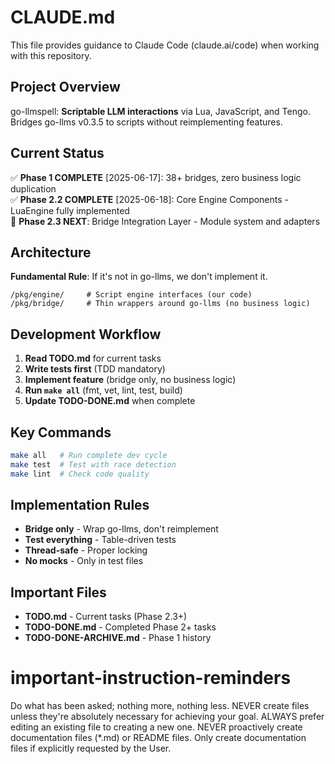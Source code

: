 # CLAUDE.md

This file provides guidance to Claude Code (claude.ai/code) when working with this repository.

## Project Overview

go-llmspell: **Scriptable LLM interactions** via Lua, JavaScript, and Tengo. Bridges go-llms v0.3.5 to scripts without reimplementing features.

## Current Status

✅ **Phase 1 COMPLETE** [2025-06-17]: 38+ bridges, zero business logic duplication  
✅ **Phase 2.2 COMPLETE** [2025-06-18]: Core Engine Components - LuaEngine fully implemented  
🚧 **Phase 2.3 NEXT**: Bridge Integration Layer - Module system and adapters

## Architecture

**Fundamental Rule**: If it's not in go-llms, we don't implement it.

```
/pkg/engine/     # Script engine interfaces (our code)
/pkg/bridge/     # Thin wrappers around go-llms (no business logic)
```

## Development Workflow

1. **Read TODO.md** for current tasks
2. **Write tests first** (TDD mandatory)
3. **Implement feature** (bridge only, no business logic)
4. **Run `make all`** (fmt, vet, lint, test, build)
5. **Update TODO-DONE.md** when complete

## Key Commands

```bash
make all   # Run complete dev cycle
make test  # Test with race detection
make lint  # Check code quality
```

## Implementation Rules

- **Bridge only** - Wrap go-llms, don't reimplement
- **Test everything** - Table-driven tests
- **Thread-safe** - Proper locking
- **No mocks** - Only in test files

## Important Files

- **TODO.md** - Current tasks (Phase 2.3+)
- **TODO-DONE.md** - Completed Phase 2+ tasks
- **TODO-DONE-ARCHIVE.md** - Phase 1 history

# important-instruction-reminders
Do what has been asked; nothing more, nothing less.
NEVER create files unless they're absolutely necessary for achieving your goal.
ALWAYS prefer editing an existing file to creating a new one.
NEVER proactively create documentation files (*.md) or README files. Only create documentation files if explicitly requested by the User.